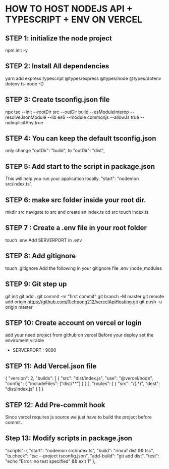 # HOW TO HOST NODEJS API + TYPESCRIPT + ENV ON VERCEL

## STEP 1: initialize the node project

npm init -y

## STEP 2: Install All dependencies

yarn add express typescript @types/express @types/node @types/dotenv dotenv ts-node -D

## STEP 3: Create tsconfig.json file

npx tsc --init --rootDir src --outDir build --esModuleInterop --resolveJsonModule --lib es6 --module commonjs --allowJs true --noImplicitAny true

## STEP 4: You can keep the default tsconfig.json

only change "outDir": "build", to
"outDir": "dist",

## STEP 5: Add start to the script in package.json

This will help you run your application locally.
"start": "nodemon src/index.ts",

## STEP 6: make src folder inside your root dir.

mkdir src
navigate to src and create an index.ts
cd src
touch index.ts

## STEP 7 : Create a .env file in your root folder

touch .env
Add SERVERPORT in .env

## STEP 8: Add gitignore

touch .gitignore
Add the following in your gitignore file
.env
/node_modules

## STEP 9: Git step up

git init
git add .
git commit -m "first commit"
git branch -M master
git remote add origin https://github.com/Richpong212/vercelApiHosting.git
git push -u origin master

## STEP 10: Create account on vercel or login

add your need project from github on vercel
Before your deploy set the enviroment virable

- SERVERPORT : 9090

## STEP 11: Add Vercel.json file

{
"version": 2,
"builds": [
{
"src": "dist/index.js",
"use": "@vercel/node",
"config": { "includeFiles": ["dist/**"] }
}
],
"routes": [
{
"src": "/(.*)",
"dest": "dist/index.js"
}
]
}

## STEP 12: Add Pre-commit hook

Since vercel requires js source we just have to build the project before commit.

## Step 13: Modify scripts in package.json

"scripts": {
"start": "nodemon src/index.ts",
"build": "rimraf dist && tsc",
"ts.check": "tsc --project tsconfig.json",
"add-build": "git add dist",
"test": "echo \"Error: no test specified\" && exit 1"
},
